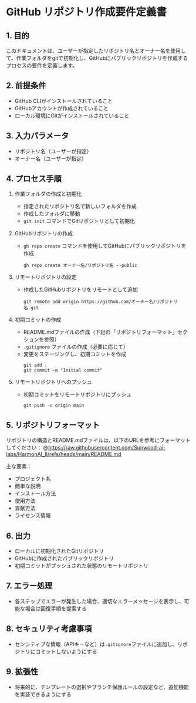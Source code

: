 # GitHub リポジトリ作成要件定義書

## 1. 目的
このドキュメントは、ユーザーが指定したリポジトリ名とオーナー名を使用して、作業フォルダをgitで初期化し、GitHubにパブリックリポジトリを作成するプロセスの要件を定義します。

## 2. 前提条件
- GitHub CLIがインストールされていること
- GitHubアカウントが作成されていること
- ローカル環境にGitがインストールされていること

## 3. 入力パラメータ
- リポジトリ名（ユーザーが指定）
- オーナー名（ユーザーが指定）

## 4. プロセス手順
1. 作業フォルダの作成と初期化
   - 指定されたリポジトリ名で新しいフォルダを作成
   - 作成したフォルダに移動
   - `git init` コマンドでGitリポジトリとして初期化

2. GitHubリポジトリの作成
   - `gh repo create` コマンドを使用してGitHubにパブリックリポジトリを作成
     ```
     gh repo create オーナー名/リポジトリ名 --public
     ```

3. リモートリポジトリの設定
   - 作成したGitHubリポジトリをリモートとして追加
     ```
     git remote add origin https://github.com/オーナー名/リポジトリ名.git
     ```

4. 初期コミットの作成
   - README.mdファイルの作成（下記の「リポジトリフォーマット」セクションを参照）
   - `.gitignore` ファイルの作成（必要に応じて）
   - 変更をステージングし、初期コミットを作成
     ```
     git add .
     git commit -m "Initial commit"
     ```

5. リモートリポジトリへのプッシュ
   - 初期コミットをリモートリポジトリにプッシュ
     ```
     git push -u origin main
     ```

## 5. リポジトリフォーマット
リポジトリの構造とREADME.mdファイルは、以下のURLを参考にフォーマットしてください：
@https://raw.githubusercontent.com/Sunwood-ai-labs/HarmonAI_II/refs/heads/main/README.md

主な要素：
- プロジェクト名
- 簡単な説明
- インストール方法
- 使用方法
- 貢献方法
- ライセンス情報

## 6. 出力
- ローカルに初期化されたGitリポジトリ
- GitHubに作成されたパブリックリポジトリ
- 初期コミットがプッシュされた状態のリモートリポジトリ

## 7. エラー処理
- 各ステップでエラーが発生した場合、適切なエラーメッセージを表示し、可能な場合は回復手順を提案する

## 8. セキュリティ考慮事項
- センシティブな情報（APIキーなど）は`.gitignore`ファイルに追加し、リポジトリにコミットしないようにする

## 9. 拡張性
- 将来的に、テンプレートの選択やブランチ保護ルールの設定など、追加機能を実装できるようにする
